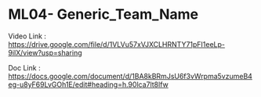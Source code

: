 # ML04- Generic_Team_Name

Video Link : https://drive.google.com/file/d/1VLVu57xVJXCLHRNTY71pFI1eeLp-9ilX/view?usp=sharing



Doc Link : https://docs.google.com/document/d/1BA8kBRmJsU6f3vWrpma5vzumeB4eg-u8yF69LvGOh1E/edit#heading=h.90lca7lt8lfw
